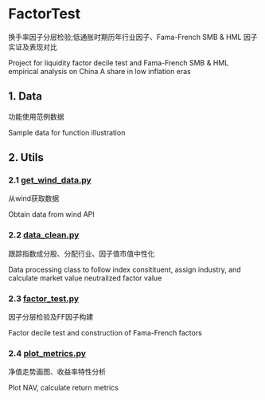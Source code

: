 # FactorTest
换手率因子分层检验;低通胀时期历年行业因子、Fama-French SMB & HML 因子实证及表现对比

Project for liquidity factor decile test and Fama-French SMB & HML empirical analysis on China A share in low inflation eras
## 1. Data
功能使用范例数据

Sample data for function illustration
## 2. Utils
### 2.1 [get_wind_data.py](https://github.com/xinyue6688/ZLT-Project-1/blob/main/FactorTest/Utils/connect_wind.py)
从wind获取数据

Obtain data from wind API
### 2.2 [data_clean.py](https://github.com/xinyue6688/ZLT-Project-1/blob/main/FactorTest/Utils/data_clean.py)
跟踪指数成分股、分配行业、因子值市值中性化

Data processing class to follow index consitituent, assign industry, and calculate market value neutrailzed factor value
### 2.3 [factor_test.py](https://github.com/xinyue6688/ZLT-Project-1/blob/main/FactorTest/Utils/factor_test.py)
因子分层检验及FF因子构建

Factor decile test and construction of Fama-French factors
### 2.4 [plot_metrics.py](https://github.com/xinyue6688/ZLT-Project-1/blob/main/FactorTest/Utils/plot_metrics.py)
净值走势画图、收益率特性分析

Plot NAV, calculate return metrics
